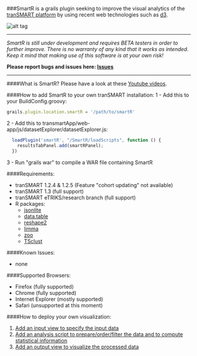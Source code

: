 ###SmartR is a grails plugin seeking to improve the visual analytics of the [tranSMART platform](https://github.com/transmart/transmartApp) by using recent web technologies such as [d3](http://d3js.org/).

![alt tag](http://i.imgur.com/8qltmqs.png)


---
*SmartR is still under development and requires BETA testers in order to further improve.
There is no warranty of any kind that it works as intended. 
Keep it mind that making use of this software is at your own risk!*

**Please report bugs and issues here: [Issues](https://cc-usersupport.in2p3.fr/otrs/customer.pl)**

---

####What is SmartR?
Please have a look at these [Youtube videos](https://www.youtube.com/channel/UCKUbu0z3CQfi6RcFermONSw).

####How to add SmartR to your own tranSMART installation:
1 - Add this to your BuildConfig.groovy:
```javascript
grails.plugin.location.smartR = '/path/to/smartR'
```
2 - Add this to transmartApp/web-app/js/datasetExplorer/datasetExplorer.js: 
```javascript
  loadPlugin('smartR', "/SmartR/loadScripts", function () {
    resultsTabPanel.add(smartRPanel); 
  })
```
3 - Run "grails war" to compile a WAR file containing SmartR

####Requirements:
- tranSMART 1.2.4 & 1.2.5 (Feature "cohort updating" not available)
- tranSMART 1.3 (full support)
- tranSMART eTRIKS/research branch (full support)
- R packages: 
  - [jsonlite](https://cran.r-project.org/web/packages/jsonlite/index.html)
  - [data.table](https://cran.r-project.org/web/packages/data.table/index.html)
  - [reshape2](https://cran.r-project.org/web/packages/reshape2/index.html)
  - [limma](http://bioconductor.org/packages/release/bioc/html/limma.html)
  - [zoo](https://cran.r-project.org/web/packages/zoo/index.html)
  - [TSclust](https://cran.r-project.org/web/packages/TSclust/index.html)

####Known Issues: 
- none

####Supported Browsers:
- Firefox (fully supported)
- Chrome (fully supported)
- Internet Explorer (mostly supported)
- Safari (unsupported at this moment)
 
####How to deploy your own visualization:
1. [Add an input view to specify the input data](https://github.com/sherzinger/SmartR/blob/master/grails-app/views/smartR/_inSample.gsp)
2. [Add an analysis script to prepare/order/filter the data and to compute statistical information](https://github.com/sherzinger/SmartR/blob/master/web-app/Scripts/Sample.R)
3. [Add an output view to visualize the processed data](https://github.com/sherzinger/SmartR/blob/master/grails-app/views/visualizations/_outSample.gsp)

